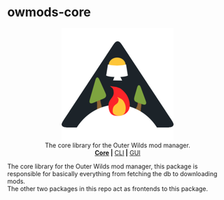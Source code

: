 <!-- markdownlint-disable MD030 MD033 -->

# owmods-core

<p align="center">
<img src="https://raw.githubusercontent.com/Bwc9876/ow-mod-man/main/owmods_gui/frontend/src/assets/images/logo.png" alt="OWMM Logo"/><br/>
The core library for the Outer Wilds mod manager.<br/>
<a href="owmods_core"><b>Core</b></a><b> |</b>
<a href="owmods_cli">CLI</a><b> |</b>
<a href="owmods_gui">GUI</a>
</p>

The core library for the Outer Wilds mod manager, this package is responsible for basically everything from fetching the db to downloading mods.  
The other two packages in this repo act as frontends to this package.
